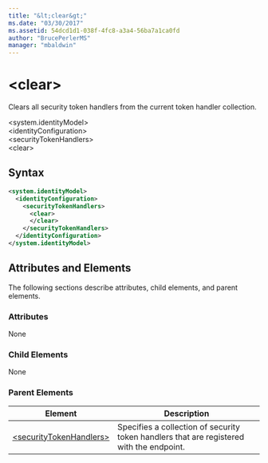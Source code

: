 ```yaml
---
title: "&lt;clear&gt;"
ms.date: "03/30/2017"
ms.assetid: 54dcd1d1-038f-4fc8-a3a4-56ba7a1ca0fd
author: "BrucePerlerMS"
manager: "mbaldwin"
---
```

# &lt;clear&gt;
Clears all security token handlers from the current token handler collection.  

 \<system.identityModel>  
\<identityConfiguration>  
\<securityTokenHandlers>  
\<clear>  

## Syntax  

```xml  
<system.identityModel>  
  <identityConfiguration>  
    <securityTokenHandlers>  
      <clear>  
      </clear>  
    </securityTokenHandlers>  
  </identityConfiguration>  
</system.identityModel>  
```  

## Attributes and Elements  
 The following sections describe attributes, child elements, and parent elements.  

### Attributes  
 None  

### Child Elements  
 None  

### Parent Elements  


|                                                                  Element                                                                  |                                       Description                                        |
|-------------------------------------------------------------------------------------------------------------------------------------------|------------------------------------------------------------------------------------------|
| [\<securityTokenHandlers>](../../../../../docs/framework/configure-apps/file-schema/windows-identity-foundation/securitytokenhandlers.md) | Specifies a collection of security token handlers that are registered with the endpoint. |

